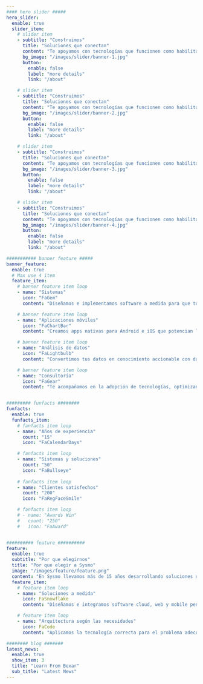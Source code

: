 ```yaml
---
#### hero slider #####
hero_slider:
  enable: true
  slider_item:
    # slider item
    - subtitle: "Construimos"
      title: "Soluciones que conectan"
      content: "Te apoyamos con tecnologías que funcionen como habilitadoras de crecimiento"
      bg_image: "/images/slider/banner-1.jpg"
      button:
        enable: false
        label: "more details"
        link: "/about"

    # slider item
    - subtitle: "Construimos"
      title: "Soluciones que conectan"
      content: "Te apoyamos con tecnologías que funcionen como habilitadoras de crecimiento"
      bg_image: "/images/slider/banner-2.jpg"
      button:
        enable: false
        label: "more details"
        link: "/about"

    # slider item
    - subtitle: "Construimos"
      title: "Soluciones que conectan"
      content: "Te apoyamos con tecnologías que funcionen como habilitadoras de crecimiento"
      bg_image: "/images/slider/banner-3.jpg"
      button:
        enable: false
        label: "more details"
        link: "/about"

    # slider item
    - subtitle: "Construimos"
      title: "Soluciones que conectan"
      content: "Te apoyamos con tecnologías que funcionen como habilitadoras de crecimiento"
      bg_image: "/images/slider/banner-4.jpg"
      button:
        enable: false
        label: "more details"
        link: "/about"

########### banner feature #####
banner_feature:
  enable: true
  # Max use 4 item
  feature_item:
    # banner feature item loop
    - name: "Sistemas"
      icon: "FaGem"
      content: "Diseñamos e implementamos software a medida para que tu operación sea más ágil y rentable. Contanos tu desafío y creamos la solución exacta que tu empresa necesita."

    # banner feature item loop
    - name: "Aplicaciones móviles"
      icon: "FaChartBar"
      content: "Creamos apps nativas para Android e iOS que potencian la interacción con tus clientes y equipos. Te guiamos de la idea al lanzamiento y mantenimiento evolutivo."

    # banner feature item loop
    - name: "Análisis de datos"
      icon: "FaLightbulb"
      content: "Convertimos tus datos en conocimiento accionable con dashboards, modelos predictivos y automatización. Visualizá el presente, anticipá escenarios y decidí con evidencia en tiempo real."

    # banner feature item loop
    - name: "Consultoría"
      icon: "FaGear"
      content: "Te acompañamos en la adopción de tecnologías, optimizando procesos, costos y cultura digital. Diagnosticamos, priorizamos y trazamos un plan de acción claro para resultados rápidos y sostenibles."


######### funfacts ########
funfacts:
  enable: true
  funfacts_item:
    # fanfacts item loop
    - name: "Años de experiencia"
      count: "15"
      icon: "FaCalendarDays"

    # fanfacts item loop
    - name: "Sistemas y soluciones"
      count: "50"
      icon: "FaBullseye"
      
    # fanfacts item loop
    - name: "Clientes satisfechos"
      count: "200"
      icon: "FaRegFaceSmile"

    # fanfacts item loop
    # - name: "Awards Win"
    #   count: "250"
    #   icon: "FaAward"


########## feature ##########
feature:
  enable: true
  subtitle: "Por que elegirnos"
  title: "Por que elegir a Sysmo"
  image: "/images/feature/feature.png"
  content: "En Sysmo llevamos más de 15 años desarrollando soluciones que funcionan desde el primer día y crecen con tu negocio. Nos enfocamos en resultados medibles, procesos claros y un trato directo."
  feature_item:
    # feature item loop
    - name: "Soluciones a medida"
      icon: FaSnowflake
      content: "Diseñamos e integramos software cloud, web y mobile pensado para tus procesos actuales y futuros."

    # feature item loop
    - name: "Arquitectura según las necesidades"
      icon: FaCode
      content: "Aplicamos la tecnología correcta para el problema adecuado."

######## blog #######
latest_news:
  enable: true
  show_item: 3
  title: "Learn From Bexar"
  sub_title: "Latest News"
---
```

